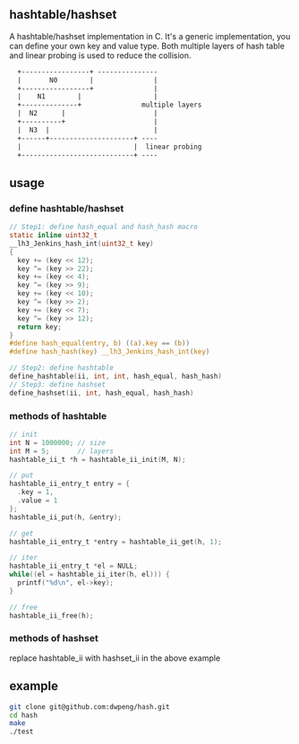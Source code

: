 ## hashtable/hashset
A hashtable/hashset implementation in C. It's a generic implementation, you can define your own key and value type. 
Both multiple layers of hash table and linear probing is used to reduce the collision.
```txt
  +-----------------+ ---------------
  |       N0        |               |
  +-----------------+               |
  |    N1        |                  |
  +--------------+               multiple layers
  |  N2      |                      |
  +----------+                      |
  |  N3  |                          |
  +------+---------------------+ ----
  |                            |  linear probing
  +----------------------------+ ----
```

## usage
### define hashtable/hashset
```c
// Step1: define hash_equal and hash_hash macro
static inline uint32_t
__lh3_Jenkins_hash_int(uint32_t key)
{
  key += (key << 12);
  key ^= (key >> 22);
  key += (key << 4);
  key ^= (key >> 9);
  key += (key << 10);
  key ^= (key >> 2);
  key += (key << 7);
  key ^= (key >> 12);
  return key;
}
#define hash_equal(entry, b) ((a).key == (b))
#define hash_hash(key) __lh3_Jenkins_hash_int(key)

// Step2: define hashtable
define_hashtable(ii, int, int, hash_equal, hash_hash)
// Step3: define hashset
define_hashset(ii, int, hash_equal, hash_hash)
```

### methods of hashtable

```c
// init
int N = 1000000; // size
int M = 5;       // layers
hashtable_ii_t *h = hashtable_ii_init(M, N);

// put
hashtable_ii_entry_t entry = {
  .key = 1,
  .value = 1
};
hashtable_ii_put(h, &entry);

// get 
hashtable_ii_entry_t *entry = hashtable_ii_get(h, 1);

// iter
hashtable_ii_entry_t *el = NULL;
while((el = hashtable_ii_iter(h, el))) {
  printf("%d\n", el->key);
}

// free
hashtable_ii_free(h);
```

### methods of hashset
replace hashtable_ii with hashset_ii in the above example

## example
```bash
git clone git@github.com:dwpeng/hash.git
cd hash
make
./test
```
